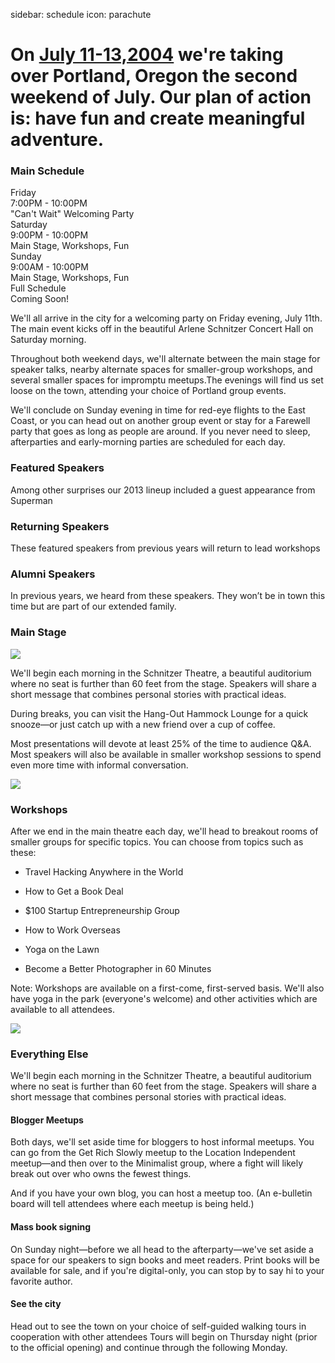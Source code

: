 sidebar: schedule
icon: parachute

# On [July 11-13,2004](/register) we're taking over Portland, Oregon the second weekend of July. Our plan of action is: have fun and create meaningful adventure.
<div class="main-schedule-box">
	<h3>Main Schedule</h3>
	<div class="main-schedule-item">
		<div class="main-schedule-day">Friday</div>
		<div class="main-schedule-time">7:00PM - 10:00PM</div>
		<div class="main-schedule-descr">"Can't Wait" Welcoming Party</div>
	</div>
	<div class="main-schedule-item">
		<div class="main-schedule-day">Saturday</div>
		<div class="main-schedule-time">9:00PM - 10:00PM</div>
		<div class="main-schedule-descr">Main Stage, Workshops, Fun</div>
	</div>
	<div class="main-schedule-item">
		<div class="main-schedule-day">Sunday</div>
		<div class="main-schedule-time">9:00AM - 10:00PM</div>
		<div class="main-schedule-descr">Main Stage, Workshops, Fun</div>
	</div>
	<div class="main-schedule-item">
		<div class="main-schedule-day">Full Schedule</div>
		<div class="main-schedule-descr">Coming Soon!</div>
	</div>
</div>

<p class="intro">We'll all arrive in the city for a welcoming party on Friday evening, July 11th. The main event kicks off in the beautiful Arlene Schnitzer Concert Hall on Saturday morning.</p>

Throughout both weekend days, we'll alternate between the main stage for speaker talks, nearby alternate spaces for smaller-group workshops, and several smaller spaces for impromptu meetups.The evenings will find us set loose on the town, attending your choice of Portland group events.

We'll conclude on Sunday evening in time for red-eye flights to the East Coast, or you can head out on another group event or stay for a Farewell party that goes as long as people are around. If you never need to sleep, afterparties and early-morning parties are scheduled for each day.

<div class="line-canvas"></div>

### Featured Speakers
Among other surprises our 2013 lineup included a guest appearance from Superman

<div class="speaker_list" data-speaker-type="featured"></div>

<div class="line-canvas"></div>

### Returning Speakers
These featured speakers from previous years will return to lead workshops

<div class="speaker_list" data-speaker-type="returning"></div>

<div class="line-canvas"></div>

### Alumni Speakers
In previous years, we heard from these speakers. They won’t be in town this time but are part of our extended family.

<div class="speaker_list" data-speaker-type="alumni"></div>

<div class="clear"></div>

### Main Stage

<img src="/images/schedule/schedule-circle-1.png" id="schedule-circle-1"/>

We'll begin each morning in the Schnitzer Theatre, a beautiful auditorium where no seat is further than 60 feet from the stage. Speakers will share a short message that combines personal stories with practical ideas.

During breaks, you can visit the Hang-Out Hammock Lounge for a quick snooze—or just catch up with a new friend over a cup of coffee.

Most presentations will devote at least 25% of the time to audience Q&A. Most speakers will also be available in 
smaller workshop sessions to spend even more time with informal conversation.

<div class="clear"></div>

<img src="/images/schedule/schedule-circle-2.png" id="schedule-circle-2"/>

<h3 class="color-green">Workshops</h3>

After we end in the main theatre each day, we'll head to breakout rooms of smaller groups for specific topics. You can choose from topics such as these:

* Travel Hacking Anywhere in the World

* How to Get a Book Deal

* $100 Startup Entrepreneurship Group

* How to Work Overseas

* Yoga on the Lawn

* Become a Better Photographer in 
60 Minutes

<p class="color-green">Note: Workshops are available on a first-come, first-served basis. We'll also have yoga in the park (everyone's welcome) and other activities which are available to all attendees.</p>

<img src="/images/schedule/schedule-circle-3.png" id="schedule-circle-3"/>

<h3 class="color-orange">Everything Else</h3>

We'll begin each morning in the Schnitzer Theatre, a beautiful auditorium where no seat is further than 60 feet from the stage. Speakers will share a short message that combines personal stories with practical ideas.

<h4 class="color-orange">Blogger Meetups</h3>

Both days, we'll set aside time for bloggers to host informal meetups. You can go from the Get Rich Slowly meetup to the Location Independent meetup—and then over to the Minimalist group, where a fight will likely break out over who owns the fewest things.

And if you have your own blog, you can host a meetup too. (An e-bulletin board will tell attendees where each meetup is being held.)

<div class="half-col">
	<h4 class="color-orange">Mass book signing</h3>
	<p></p>
	<p>
		On Sunday night—before we all head to the afterparty—we've set aside a space for our speakers to sign books and meet readers. Print books will be available for sale, and if you're digital-only, you can stop by to say hi to your favorite author.
	</p>
</div>
<div class="half-col">
	<h4 class="color-orange">See the city</h3>
	<p></p>
	<p>
		Head out to see the town on your choice of self-guided walking tours in cooperation with other attendees
		Tours will begin on Thursday night (prior to the official opening) and continue through the following Monday.
	</p>
</div>

<div class="clear"></div>

